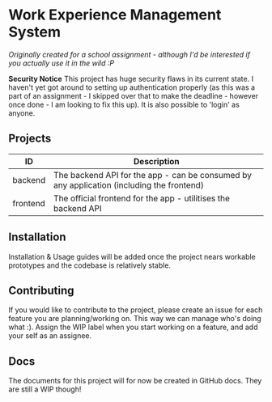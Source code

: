 # Work Experience Management System
*Originally created for a school assignment - although I'd be interested if you actually use it in the wild :P*

**Security Notice**
This project has huge security flaws in its current state. I haven't yet got around to setting up authentication properly (as this was a part of an assignment - I skipped over that  to make the deadline - however once done - I am looking to fix this up). It is also possible to 'login' as anyone.

## Projects
|ID      |Description|
|--------|-----------|
|backend |The backend API for the app - can be consumed by any application (including the frontend)|
|frontend|The official frontend for the app - utilitises the backend API|

## Installation
Installation & Usage guides will be added once the project nears workable prototypes and the codebase is relatively stable.

## Contributing
If you would like to contribute to the project, please create an issue for each feature you are planning/working on. This way we can manage who's doing what :). Assign the WIP label when you start working on a feature, and add your self as an assignee.

## Docs
The documents for this project will for now be created in GitHub docs. They are still a WIP though!